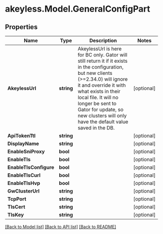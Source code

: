 # akeyless.Model.GeneralConfigPart

## Properties

Name | Type | Description | Notes
------------ | ------------- | ------------- | -------------
**AkeylessUrl** | **string** | AkeylessUrl is here for BC only. Gator will still return it if it exists in the configuration, but new clients (&gt;&#x3D;2.34.0) will ignore it and override it with what exists in their local file. It will no longer be sent to Gator for update, so new clusters will only have the default value saved in the DB. | [optional] 
**ApiTokenTtl** | **string** |  | [optional] 
**DisplayName** | **string** |  | [optional] 
**EnableSniProxy** | **bool** |  | [optional] 
**EnableTls** | **bool** |  | [optional] 
**EnableTlsConfigure** | **bool** |  | [optional] 
**EnableTlsCurl** | **bool** |  | [optional] 
**EnableTlsHvp** | **bool** |  | [optional] 
**GwClusterUrl** | **string** |  | [optional] 
**TcpPort** | **string** |  | [optional] 
**TlsCert** | **string** |  | [optional] 
**TlsKey** | **string** |  | [optional] 

[[Back to Model list]](../README.md#documentation-for-models) [[Back to API list]](../README.md#documentation-for-api-endpoints) [[Back to README]](../README.md)


